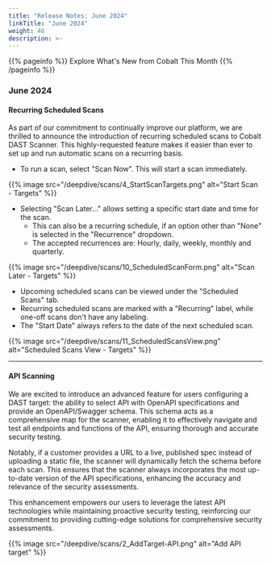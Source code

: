 ```yaml
---
title: "Release Notes: June 2024"
linkTitle: "June 2024"
weight: 46
description: >-
---
```


{{% pageinfo %}} 
Explore What's New from Cobalt This Month
{{% /pageinfo %}}

### June 2024


#### Recurring Scheduled Scans

As part of our commitment to continually improve our platform, we are thrilled to announce the introduction of recurring scheduled scans to Cobalt DAST Scanner. This highly-requested feature makes it easier than ever to set up and run automatic scans on a recurring basis.

- To run a scan, select "Scan Now”. This will start a scan immediately.

{{% image src="/deepdive/scans/4_StartScanTargets.png" alt="Start Scan - Targets" %}}

- Selecting "Scan Later..." allows setting a specific start date and time for the scan. 
  - This can also be a recurring schedule, if an option other than "None" is selected in the "Recurrence" dropdown.
  - The accepted recurrences are: Hourly, daily, weekly, monthly and quarterly.

{{% image src="/deepdive/scans/10_ScheduledScanForm.png" alt="Scan Later - Targets" %}}

-  Upcoming scheduled scans can be viewed under the "Scheduled Scans" tab.
  - Recurring scheduled scans are marked with a "Recurring" label, while one-off scans don't have any labeling.
  - The "Start Date" always refers to the date of the next scheduled scan.

{{% image src="/deepdive/scans/11_ScheduledScansView.png" alt="Scheduled Scans View - Targets" %}}


---

#### API Scanning

We are excited to introduce an advanced feature for users configuring a DAST target: the ability to select API with OpenAPI specifications and provide an OpenAPI/Swagger schema. This schema acts as a comprehensive map for the scanner, enabling it to effectively navigate and test all endpoints and functions of the API, ensuring thorough and accurate security testing.

Notably, if a customer provides a URL to a live, published spec instead of uploading a static file, the scanner will dynamically fetch the schema before each scan. This ensures that the scanner always incorporates the most up-to-date version of the API specifications, enhancing the accuracy and relevance of the security assessments.

This enhancement empowers our users to leverage the latest API technologies while maintaining proactive security testing, reinforcing our commitment to providing cutting-edge solutions for comprehensive security assessments.

{{% image src="/deepdive/scans/2_AddTarget-API.png" alt="Add API target" %}}

